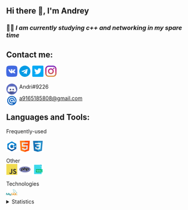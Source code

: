 ## Hi there 👋, I'm Andrey

### 👨‍💻 ___I am currently studying c++ and networking in my spare time___

## Contact me:

<a href="https://vk.com/rlo1999" target="_blank"><img align="left" alt="C++" width="30px" src="/img/vk.png" style="margin-right:5px;" /></a>
<a href="https://t.me/andrierr" target="_blank"><img align="left" alt="C++" width="30px" src="/img/telegram.png" style="margin-right:5px;" /></a>
<a href="https://twitter.com/AndreyErr" target="_blank"><img align="left" alt="C++" width="30px" src="/img/twitter.png" style="margin-right:5px;" /></a>
<a href="https://www.instagram.com/andr5ey/" target="_blank"><img align="left" alt="C++" width="30px" src="/img/instagram.png" style="margin-right:5px;" /></a>

<br />
<br />

<img align="left" alt="C++" width="30px" src="/img/dis.svg" style="margin-right:5px;" /> Andri#9226


<img align="left" alt="C++" width="30px" src="/img/email.png" style="margin-right:5px;" /> a9165185808@gmail.com


## Languages and Tools:
Frequently-used
<br />
<br />
<img align="left" alt="C++" width="30px" src="/img/c-logo.png" style="margin-right:5px;" />
<img align="left" alt="html" width="30px" src="/img/html.png" style="margin-right:5px;" />
<img align="left" alt="css" width="30px" src="/img/css-3.png" style="margin-right:5px;" />

<br />

Other
<br />
<img align="left" alt="js" width="30px" src="/img/java-script.png" style="margin-right:5px;" />
<img align="left" alt="php" width="30px" src="/img/php.png" style="margin-right:5px;" />
<img align="left" alt="sql" width="30px" src="/img/sql-file-symbol.png" style="margin-right:5px;" />

<br />

Technologies
<br />
<img align="left" alt="mysql" width="30px" src="/img/mysql.png" style="margin-right:5px;" />

<br />

<details>
    <summary>Statistics</summary>
    
[![Anurag's GitHub stats](https://github-readme-stats.vercel.app/api?username=AndreyErr&count_private=true&show_icons=true&theme=gruvbox&hide=stars,prs,issues,contribs)](https://github.com/anuraghazra/github-readme-stats)

[![Top Langs](https://github-readme-stats.vercel.app/api/top-langs/?username=Andreyerr&layout=compact)](https://github.com/anuraghazra/github-readme-stats)
</details>